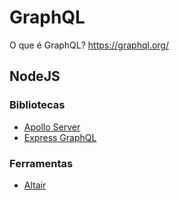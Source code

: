 # GraphQL
O que é GraphQL? https://graphql.org/

## NodeJS

### Bibliotecas
- [Apollo Server](https://www.apollographql.com/docs/apollo-server/)
- [Express GraphQL](https://github.com/graphql/express-graphql)

### Ferramentas
- [Altair](https://altair.sirmuel.design/)
